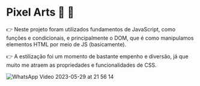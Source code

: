 # Pixel Arts 👾 🎨

👉 Neste projeto foram utilizados fundamentos de JavaScript, como funções e condicionais, e principalmente o DOM, que é como manipulamos elementos HTML por meio de JS (basicamente).

👉 A estilização foi um momento de bastante empenho e diversão, já que muito me atraem as propriedades e funcionalidades de CSS.

![WhatsApp Video 2023-05-29 at 21 56 14](https://github.com/tausportodev/Pixel-Arts/assets/131397886/5cb0359e-d449-4a59-a48f-3d43df4015d0)

